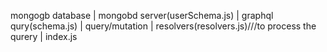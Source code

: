 mongogb database
    |
mongobd server(userSchema.js)
    |
graphql qury(schema.js)
    |
query/mutation
    |
resolvers(resolvers.js)///to process the qurery
    |
index.js